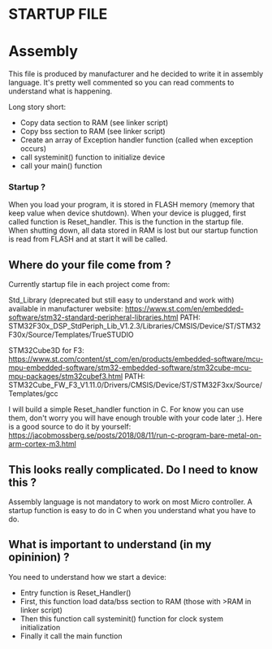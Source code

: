 # STARTUP FILE

# Assembly
This file is produced by manufacturer and he decided to write it in assembly
language. It's pretty well commented so you can read comments to understand
what is happening.

Long story short:
- Copy data section to RAM (see linker script)
- Copy bss section to RAM (see linker script)
- Create an array of Exception handler function (called when exception occurs)
- call systeminit() function to initialize device
- call your main() function

### Startup ?
When you load your program, it is stored in FLASH memory (memory that keep value
when device shutdown).
When your device is plugged, first called function is Reset_handler.
This is the function in the startup file.
When shutting down, all data stored in RAM is lost but our startup function is read from FLASH and at start it will be called.

## Where do your file come from ?
Currently startup file in each project come from:

Std_Library (deprecated but still easy to understand and
work with) available in manufacturer website:
https://www.st.com/en/embedded-software/stm32-standard-peripheral-libraries.html
PATH: STM32F30x_DSP_StdPeriph_Lib_V1.2.3/Libraries/CMSIS/Device/ST/STM32F30x/Source/Templates/TrueSTUDIO

STM32Cube3D for F3:
https://www.st.com/content/st_com/en/products/embedded-software/mcu-mpu-embedded-software/stm32-embedded-software/stm32cube-mcu-mpu-packages/stm32cubef3.html
PATH: STM32Cube_FW_F3_V1.11.0/Drivers/CMSIS/Device/ST/STM32F3xx/Source/Templates/gcc

I will build a simple Reset_handler function in C. For know you can use them, don't worry you
will have enough trouble with your code later ;).
Here is a good source to do it by yourself:
https://jacobmossberg.se/posts/2018/08/11/run-c-program-bare-metal-on-arm-cortex-m3.html

## This looks really complicated. Do I need to know this ?
Assembly language is not mandatory to work on most Micro controller.
A startup function is easy to do in C when you understand what you have to do.

## What is important to understand (in my opininion) ?
You need to understand how we start a device:
- Entry function is Reset_Handler()
- First, this function load data/bss section to RAM (those with >RAM in linker script)
- Then this function call systeminit() function for clock system initialization
- Finally it call the main function

